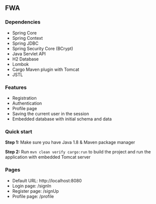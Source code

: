 ## FWA

### Dependencies

* Spring Core
* Spring Context
* Spring JDBC
* Spring Security Core (BCrypt)
* Java Servlet API
* H2 Database
* Lombok
* Cargo Maven plugin with Tomcat
* JSTL

### Features

* Registration
* Authentication
* Profile page
* Saving the current user in the session
* Embedded database with initial schema and data

### Quick start

**Step 1:** Make sure you have Java 1.8 & Maven package manager

**Step 2:** Run `mvn clean verify cargo:run` to build the project and run the application with embedded Tomcat server

### Pages

* Default URL: http://localhost:8080
* Login page: /signIn
* Register page: /signUp
* Profile page: /profile
